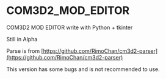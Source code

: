 # COM3D2_MOD_EDITOR
COM3D2 MOD EDITOR write with Python + tkinter 

Still in Alpha

Parse is from [https://github.com/RimoChan/cm3d2-parser](https://github.com/RimoChan/cm3d2-parser)

This version has some bugs and is not recommended to use.
